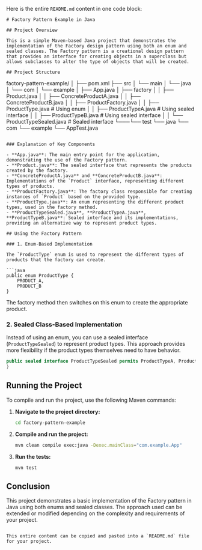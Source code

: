 Here is the entire `README.md` content in one code block:

```
# Factory Pattern Example in Java

## Project Overview

This is a simple Maven-based Java project that demonstrates the implementation of the Factory design pattern using both an enum and sealed classes. The Factory pattern is a creational design pattern that provides an interface for creating objects in a superclass but allows subclasses to alter the type of objects that will be created.

## Project Structure

```
factory-pattern-example/
│
├── pom.xml
├── src
│   └── main
│       └── java
│           └── com
│               └── example
│                   ├── App.java
│                   ├── factory
│                   │   ├── Product.java
│                   │   ├── ConcreteProductA.java
│                   │   ├── ConcreteProductB.java
│                   │   ├── ProductFactory.java
│                   │   ├── ProductType.java            # Using enum
│                   │   ├── ProductTypeA.java           # Using sealed interface
│                   │   ├── ProductTypeB.java           # Using sealed interface
│                   │   └── ProductTypeSealed.java      # Sealed interface
└───└── test
        └── java
            └── com
                └── example
                    └── AppTest.java
```

### Explanation of Key Components

- **App.java**: The main entry point for the application, demonstrating the use of the Factory pattern.
- **Product.java**: The sealed interface that represents the products created by the factory.
- **ConcreteProductA.java** and **ConcreteProductB.java**: Implementations of the `Product` interface, representing different types of products.
- **ProductFactory.java**: The factory class responsible for creating instances of `Product` based on the provided type.
- **ProductType.java**: An enum representing the different product types, used in the factory method.
- **ProductTypeSealed.java**, **ProductTypeA.java**, **ProductTypeB.java**: Sealed interface and its implementations, providing an alternative way to represent product types.

## Using the Factory Pattern

### 1. Enum-Based Implementation

The `ProductType` enum is used to represent the different types of products that the factory can create.

```java
public enum ProductType {
    PRODUCT_A,
    PRODUCT_B
}
```

The factory method then switches on this enum to create the appropriate product.

### 2. Sealed Class-Based Implementation

Instead of using an enum, you can use a sealed interface (`ProductTypeSealed`) to represent product types. This approach provides more flexibility if the product types themselves need to have behavior.

```java
public sealed interface ProductTypeSealed permits ProductTypeA, ProductTypeB {
}
```

## Running the Project

To compile and run the project, use the following Maven commands:

1. **Navigate to the project directory:**

   ```sh
   cd factory-pattern-example
   ```

2. **Compile and run the project:**

   ```sh
   mvn clean compile exec:java -Dexec.mainClass="com.example.App"
   ```

3. **Run the tests:**

   ```sh
   mvn test
   ```

## Conclusion

This project demonstrates a basic implementation of the Factory pattern in Java using both enums and sealed classes. The approach used can be extended or modified depending on the complexity and requirements of your project.
```

This entire content can be copied and pasted into a `README.md` file for your project.